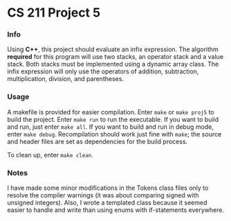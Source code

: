 # CS 211 Project 5

### Info
Using **C++**, this project should evaluate an infix expression. The algorithm **required** for this program will use two stacks, an operator stack and a value stack. Both stacks must be implemented using a dynamic array class. The infix expression will only use the operators of addition, subtraction, multiplication, division, and parentheses.

### Usage
A makefile is provided for easier compilation. Enter `make` or `make proj5` to build the project. Enter `make run` to run the executable. If you want to build and run, just enter `make all`. If you want to build and run in debug mode, enter `make debug`.
Recompilation should work just fine with `make`; the source and header files are set as dependencies for the build process.

To clean up, enter `make clean`.

### Notes
I have made some minor modifications in the Tokens class files only to resolve the compiler warnings (it was about comparing signed with unsigned integers). Also, I wrote a templated class because it seemed easier to handle and write than using enums with if-statements everywhere.